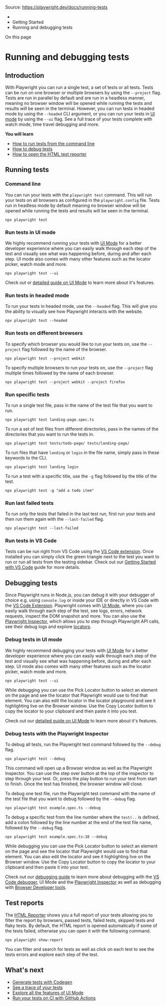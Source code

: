 Source: https://playwright.dev/docs/running-tests

  * [](/)
  * Getting Started
  * Running and debugging tests



On this page

# Running and debugging tests

## Introduction​

With Playwright you can run a single test, a set of tests or all tests. Tests can be run on one browser or multiple browsers by using the `--project` flag. Tests are run in parallel by default and are run in a headless manner, meaning no browser window will be opened while running the tests and results will be seen in the terminal. However, you can run tests in headed mode by using the `--headed` CLI argument, or you can run your tests in [UI mode](/docs/test-ui-mode) by using the `--ui` flag. See a full trace of your tests complete with watch mode, time travel debugging and more.

**You will learn**

  * [How to run tests from the command line](/docs/running-tests#command-line)
  * [How to debug tests](/docs/running-tests#debugging-tests)
  * [How to open the HTML test reporter](/docs/running-tests#test-reports)



## Running tests​

### Command line​

You can run your tests with the `playwright test` command. This will run your tests on all browsers as configured in the `playwright.config` file. Tests run in headless mode by default meaning no browser window will be opened while running the tests and results will be seen in the terminal.
    
    
    npx playwright test  
    

### Run tests in UI mode​

We highly recommend running your tests with [UI Mode](/docs/test-ui-mode) for a better developer experience where you can easily walk through each step of the test and visually see what was happening before, during and after each step. UI mode also comes with many other features such as the locator picker, watch mode and more.
    
    
    npx playwright test --ui  
    

Check out or [detailed guide on UI Mode](/docs/test-ui-mode) to learn more about it's features.

### Run tests in headed mode​

To run your tests in headed mode, use the `--headed` flag. This will give you the ability to visually see how Playwright interacts with the website.
    
    
    npx playwright test --headed  
    

### Run tests on different browsers​

To specify which browser you would like to run your tests on, use the `--project` flag followed by the name of the browser.
    
    
    npx playwright test --project webkit  
    

To specify multiple browsers to run your tests on, use the `--project` flag multiple times followed by the name of each browser.
    
    
    npx playwright test --project webkit --project firefox  
    

### Run specific tests​

To run a single test file, pass in the name of the test file that you want to run.
    
    
    npx playwright test landing-page.spec.ts  
    

To run a set of test files from different directories, pass in the names of the directories that you want to run the tests in.
    
    
    npx playwright test tests/todo-page/ tests/landing-page/  
    

To run files that have `landing` or `login` in the file name, simply pass in these keywords to the CLI.
    
    
    npx playwright test landing login  
    

To run a test with a specific title, use the `-g` flag followed by the title of the test.
    
    
    npx playwright test -g "add a todo item"  
    

### Run last failed tests​

To run only the tests that failed in the last test run, first run your tests and then run them again with the `--last-failed` flag.
    
    
    npx playwright test --last-failed  
    

### Run tests in VS Code​

Tests can be run right from VS Code using the [VS Code extension](https://marketplace.visualstudio.com/items?itemName=ms-playwright.playwright). Once installed you can simply click the green triangle next to the test you want to run or run all tests from the testing sidebar. Check out our [Getting Started with VS Code](/docs/getting-started-vscode#running-tests) guide for more details.

## Debugging tests​

Since Playwright runs in Node.js, you can debug it with your debugger of choice e.g. using `console.log` or inside your IDE or directly in VS Code with the [VS Code Extension](/docs/getting-started-vscode). Playwright comes with [UI Mode](/docs/test-ui-mode), where you can easily walk through each step of the test, see logs, errors, network requests, inspect the DOM snapshot and more. You can also use the [Playwright Inspector](/docs/debug#playwright-inspector), which allows you to step through Playwright API calls, see their debug logs and explore [locators](/docs/locators).

### Debug tests in UI mode​

We highly recommend debugging your tests with [UI Mode](/docs/test-ui-mode) for a better developer experience where you can easily walk through each step of the test and visually see what was happening before, during and after each step. UI mode also comes with many other features such as the locator picker, watch mode and more.
    
    
    npx playwright test --ui  
    

While debugging you can use the Pick Locator button to select an element on the page and see the locator that Playwright would use to find that element. You can also edit the locator in the locator playground and see it highlighting live on the Browser window. Use the Copy Locator button to copy the locator to your clipboard and then paste it into you test.

Check out our [detailed guide on UI Mode](/docs/test-ui-mode) to learn more about it's features.

### Debug tests with the Playwright Inspector​

To debug all tests, run the Playwright test command followed by the `--debug` flag.
    
    
    npx playwright test --debug  
    

This command will open up a Browser window as well as the Playwright Inspector. You can use the step over button at the top of the inspector to step through your test. Or, press the play button to run your test from start to finish. Once the test has finished, the browser window will close.

To debug one test file, run the Playwright test command with the name of the test file that you want to debug followed by the `--debug` flag.
    
    
    npx playwright test example.spec.ts --debug  
    

To debug a specific test from the line number where the `test(..` is defined, add a colon followed by the line number at the end of the test file name, followed by the `--debug` flag.
    
    
    npx playwright test example.spec.ts:10 --debug  
    

While debugging you can use the Pick Locator button to select an element on the page and see the locator that Playwright would use to find that element. You can also edit the locator and see it highlighting live on the Browser window. Use the Copy Locator button to copy the locator to your clipboard and then paste it into your test.

Check out our [debugging guide](/docs/debug) to learn more about debugging with the [VS Code debugger](/docs/debug#vs-code-debugger), UI Mode and the [Playwright Inspector](/docs/debug#playwright-inspector) as well as debugging with [Browser Developer tools](/docs/debug#browser-developer-tools).

## Test reports​

The [HTML Reporter](/docs/test-reporters#html-reporter) shows you a full report of your tests allowing you to filter the report by browsers, passed tests, failed tests, skipped tests and flaky tests. By default, the HTML report is opened automatically if some of the tests failed, otherwise you can open it with the following command.
    
    
    npx playwright show-report  
    

You can filter and search for tests as well as click on each test to see the tests errors and explore each step of the test.

## What's next​

  * [Generate tests with Codegen](/docs/codegen-intro)
  * [See a trace of your tests](/docs/trace-viewer-intro)
  * [Explore all the features of UI Mode](/docs/test-ui-mode)
  * [Run your tests on CI with GitHub Actions](/docs/ci-intro)


